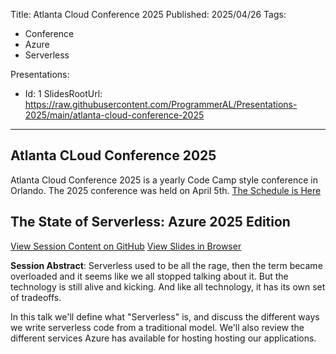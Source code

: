 Title: Atlanta Cloud Conference 2025
Published: 2025/04/26
Tags:

- Conference
- Azure
- Serverless

Presentations:
- Id: 1
  SlidesRootUrl: https://raw.githubusercontent.com/ProgrammerAL/Presentations-2025/main/atlanta-cloud-conference-2025

---

## Atlanta CLoud Conference 2025

Atlanta Cloud Conference 2025 is a yearly Code Camp style conference in Orlando. The 2025 conference was held on April 5th. [The Schedule is Here](https://sessionize.com/api/v2/0gqooth4/view/GridSmart?under=True)

## The State of Serverless: Azure 2025 Edition

<div class="post-multiple-links-div">
  <a class="post-session-content-link" target="_blank" href="https://github.com/ProgrammerAL/Presentations-2025/tree/main/atlanta-cloud-conference-2025">View Session Content on GitHub</a>
  <a class="post-view-session-content-link" href="/posts/20250426_AtlantaCloudConference2025/slides/1">View Slides in Browser</a>
</div>

__Session Abstract__: 
Serverless used to be all the rage, then the term became overloaded and it seems like we all stopped talking about it. But the technology is still alive and kicking. And like all technology, it has its own set of tradeoffs.

In this talk we'll define what "Serverless" is, and discuss the different ways we write serverless code from a traditional model. We'll also review the different services Azure has available for hosting hosting our applications.


